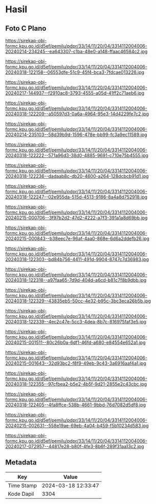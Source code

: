 # Hasil

## Foto C Plano

https://sirekap-obj-formc.kpu.go.id/d5ef/pemilu/pdpr/33/14/11/20/04/3314112004006-20240214-234245--ea643307-c1ba-48e0-a148-ffaac46584c2.jpg

https://sirekap-obj-formc.kpu.go.id/d5ef/pemilu/pdpr/33/14/11/20/04/3314112004006-20240318-122158--06553dfe-51c9-45f4-bca3-7fdcae013226.jpg

https://sirekap-obj-formc.kpu.go.id/d5ef/pemilu/pdpr/33/14/11/20/04/3314112004006-20240217-144937--f2910ac8-3793-4555-a05d-41ff2c71aeb6.jpg

https://sirekap-obj-formc.kpu.go.id/d5ef/pemilu/pdpr/33/14/11/20/04/3314112004006-20240318-122209--a50597d3-0a6a-4964-95e3-14d4229fe7c2.jpg

https://sirekap-obj-formc.kpu.go.id/d5ef/pemilu/pdpr/33/14/11/20/04/3314112004006-20240214-235103--58d39b9d-1596-478e-bb99-fc3a9ec11589.jpg

https://sirekap-obj-formc.kpu.go.id/d5ef/pemilu/pdpr/33/14/11/20/04/3314112004006-20240318-122222--571a96d3-38d0-4885-9691-c710e75b4555.jpg

https://sirekap-obj-formc.kpu.go.id/d5ef/pemilu/pdpr/33/14/11/20/04/3314112004006-20240318-122236--dadaab8c-db20-4600-a264-128dcbcb91d1.jpg

https://sirekap-obj-formc.kpu.go.id/d5ef/pemilu/pdpr/33/14/11/20/04/3314112004006-20240318-122247--02e955da-515d-4513-9186-8a4a8d752918.jpg

https://sirekap-obj-formc.kpu.go.id/d5ef/pemilu/pdpr/33/14/11/20/04/3314112004006-20240215-000706--3f97b2d2-47d2-4222-a7f3-391a1a8d69bb.jpg

https://sirekap-obj-formc.kpu.go.id/d5ef/pemilu/pdpr/33/14/11/20/04/3314112004006-20240215-000843--b38eec7e-96af-4aa0-868e-6d6a2ddefb26.jpg

https://sirekap-obj-formc.kpu.go.id/d5ef/pemilu/pdpr/33/14/11/20/04/3314112004006-20240318-122303--bd84b756-4411-491d-9904-8747c7d36983.jpg

https://sirekap-obj-formc.kpu.go.id/d5ef/pemilu/pdpr/33/14/11/20/04/3314112004006-20240318-122318--a97faa65-7d9d-404d-a6cd-b81c7f8b9dbb.jpg

https://sirekap-obj-formc.kpu.go.id/d5ef/pemilu/pdpr/33/14/11/20/04/3314112004006-20240318-122329--43835eb5-50cc-4e32-b95c-3bc3eca26b5b.jpg

https://sirekap-obj-formc.kpu.go.id/d5ef/pemilu/pdpr/33/14/11/20/04/3314112004006-20240318-122339--4ec2c47e-5cc3-4dea-8b7c-816975faf3e5.jpg

https://sirekap-obj-formc.kpu.go.id/d5ef/pemilu/pdpr/33/14/11/20/04/3314112004006-20240215-001511--80c26b0a-6df1-46fd-a680-e84554e652a1.jpg

https://sirekap-obj-formc.kpu.go.id/d5ef/pemilu/pdpr/33/14/11/20/04/3314112004006-20240215-001643--32d93bc2-f8f9-49eb-9c43-3a6916aaf4a1.jpg

https://sirekap-obj-formc.kpu.go.id/d5ef/pemilu/pdpr/33/14/11/20/04/3314112004006-20240318-122355--97cfbea2-b5e2-4b5f-9d21-2855e2c43cbc.jpg

https://sirekap-obj-formc.kpu.go.id/d5ef/pemilu/pdpr/33/14/11/20/04/3314112004006-20240318-122405--4fa8ffce-538b-4661-9bbd-76d7082d5df8.jpg

https://sirekap-obj-formc.kpu.go.id/d5ef/pemilu/pdpr/33/14/11/20/04/3314112004006-20240215-002631--558e19ae-69eb-4a04-b459-f5b10234d583.jpg

https://sirekap-obj-formc.kpu.go.id/d5ef/pemilu/pdpr/33/14/11/20/04/3314112004006-20240217-072957--44817e28-b80f-4fe3-8b6f-289f31aa13c2.jpg


## Metadata

| Key        | Value               |
| ---------- | ------------------- |
| Time Stamp | 2024-03-18 12:33:47 |
| Kode Dapil | 3304                |



